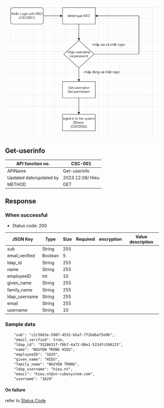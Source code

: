 ![flow](../site/Files/Img/flow.png)

## Get-userinfo

|API function no.|CSC-001|
|---|---|
|APIName|Get-userinfo|
|Updated date/updated by|2023.12.08/ Hieu|
|METHOD|GET|

## Response
### When successful
- Status code: 200

|JSON Key|Type|Size|Required|encryption|Value description|
|---|---|---|---|---|---|
|sub|String|255||||
|email_verified|Boolean|5||||
|ldap_id|String|255||||
|name|String|255||||
|employeeID|Int|10||||
|given_name|String|255||||
|family_name|String|255||||
|ldap_username|String|255||||
|email|String|255|||||
|username|String|10||||

### Sample data
```
    "sub": "c2c5663e-5907-4532-b5af-7f2bdbe75e9b",
    "email_verified": true,
    "ldap_id": "5528631f-f0b7-4a72-98e1-5214fc596123",
    "name": "NGUYEN TRONG HIEU",
    "employeeID": "1629",
    "given_name": "HIEU",
    "family_name": "NGUYEN TRONG",
    "ldap_username": "hieu.nt",
    "email": "hieu.nt@vn-cubesystem.com",
    "username": "1629"
```

#### On failure
 refer to [Status Code](./API%20List.md)
 
